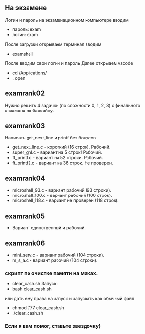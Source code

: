 ## На экзамене
Логин и пароль на экзаменационном компьютере вводим
- пароль:	exam
- логин:	exam

После загрузки открываем терминал вводим
- examshell

После вводим свои логин и пароль
Далее открыаем vscode
- cd /Applications/
- . open


## examrank02
Нужно решить 4 задачки (по сложности 0, 1, 2, 3) с финального экзамена по бассейну.

## examrank03
Написать get_next_line и printf без бонусов.
- get_next_line.c - короткий (16 строк). Рабочий.
- super_gnl.c - вариант на 5 строк! Рабочий.
- ft_printf.c - вариант на 52 строки. Рабочий.
- ft_printf2.c - вариант на 36 строк. Не проверен.

## examrank04
- microshell_93.c - вариант рабочий (93 строки).
- microshell_100.c - вариант рабочий (100 строк).
- microshell_118.c - вариант не проверен (118 строк).

## examrank05
- Вариант единственный и рабочий.

## examrank06
- mini_serv.c 	- вариант рабочий (104 строки).
- m_s_a.c 		- вариант рабочий (104 строки).

### скрипт по очистке памяти на маках.
- clear_cash.sh
Запуск:
- bash clear_cash.sh

или дать ему права на запуск и запускать как обычный файл

- chmod 777 clear_cash.sh
- ./clear_cash.sh

### Если я вам помог, ставьте звездочку)
